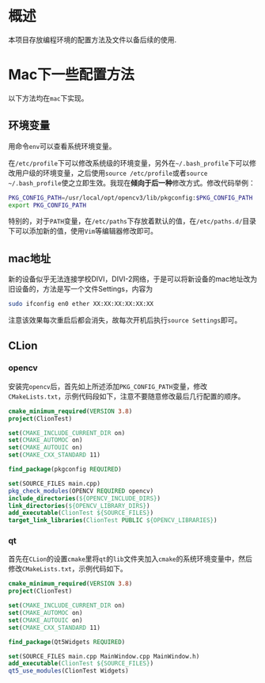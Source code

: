 # 概述
本项目存放编程环境的配置方法及文件以备后续的使用.

# Mac下一些配置方法

以下方法均在`mac`下实现。

## 环境变量
用命令`env`可以查看系统环境变量。

在`/etc/profile`下可以修改系统级的环境变量，另外在`~/.bash_profile`下可以修改用户级的环境变量，之后使用`source /etc/profile`或者`source ~/.bash_profile`使之立即生效。我现在**倾向于后一种**修改方式。修改代码举例：

```bash
PKG_CONFIG_PATH=/usr/local/opt/opencv3/lib/pkgconfig:$PKG_CONFIG_PATH
export PKG_CONFIG_PATH
```

特别的，对于`PATH`变量，在`/etc/paths`下存放着默认的值，在`/etc/paths.d/`目录下可以添加新的值，使用`Vim`等编辑器修改即可。

## mac地址
新的设备似乎无法连接学校DIVI，DIVI-2网络，于是可以将新设备的mac地址改为旧设备的，方法是写一个文件Settings，内容为

```bash
sudo ifconfig en0 ether XX:XX:XX:XX:XX:XX
```

注意该效果每次重启后都会消失，故每次开机后执行`source Settings`即可。

## CLion

### opencv
安装完`opencv`后，首先如上所述添加`PKG_CONFIG_PATH`变量，修改`CMakeLists.txt`，示例代码段如下，注意不要随意修改最后几行配置的顺序。

```cmake
cmake_minimum_required(VERSION 3.8)
project(ClionTest)

set(CMAKE_INCLUDE_CURRENT_DIR on)
set(CMAKE_AUTOMOC on)
set(CMAKE_AUTOUIC on)
set(CMAKE_CXX_STANDARD 11)

find_package(pkgconfig REQUIRED)

set(SOURCE_FILES main.cpp)
pkg_check_modules(OPENCV REQUIRED opencv)
include_directories(${OPENCV_INCLUDE_DIRS})
link_directories(${OPENCV_LIBRARY_DIRS})
add_executable(ClionTest ${SOURCE_FILES})
target_link_libraries(ClionTest PUBLIC ${OPENCV_LIBRARIES})

```

### qt
首先在`CLion`的设置`cmake`里将`qt`的`lib`文件夹加入`cmake`的系统环境变量中，然后修改`CMakeLists.txt`，示例代码如下。

```cmake
cmake_minimum_required(VERSION 3.8)
project(ClionTest)

set(CMAKE_INCLUDE_CURRENT_DIR on)
set(CMAKE_AUTOMOC on)
set(CMAKE_AUTOUIC on)
set(CMAKE_CXX_STANDARD 11)

find_package(Qt5Widgets REQUIRED)

set(SOURCE_FILES main.cpp MainWindow.cpp MainWindow.h)
add_executable(ClionTest ${SOURCE_FILES})
qt5_use_modules(ClionTest Widgets)
```

